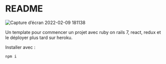 # README

![Capture d’écran 2022-02-09 181138](https://user-images.githubusercontent.com/78493094/153253268-f126133e-47e5-4358-83a2-55b8ac7c126b.jpg)

Un template pour commencer un projet avec ruby on rails 7, react, redux et le déployer plus tard sur heroku.

Installer avec :

```
npm i
```

